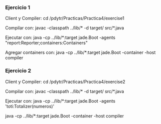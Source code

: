 ### Ejercicio 1

Client y Compiler:
cd /pdytr/Practicas/Practica4/exercise1

Compilar con:
javac -classpath ../lib/* -d target/ src/*.java

Ejecutar con:
java -cp ../lib/*:target jade.Boot -agents "report:Reporter;containers:Containers"

Agregar containers con:
java -cp ../lib/*:target jade.Boot -container -host compiler

### Ejercicio 2

Client y Compiler:
cd /pdytr/Practicas/Practica4/exercise2

Compilar con:
javac -classpath ../lib/* -d target/ src/*.java

Ejecutar con:
java -cp ../lib/*:target jade.Boot -agents 'toti:Totalizer(numeros)'



java -cp ../lib/*:target jade.Boot -container -host compiler 
